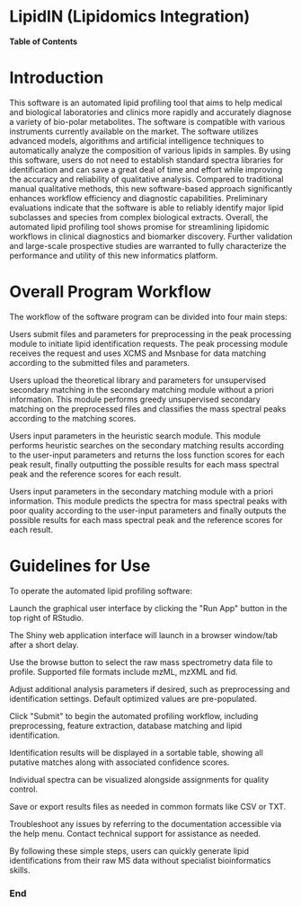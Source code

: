 # LipidIN (Lipidomics Integration)


**Table of Contents**


Introduction
=============
This software is an automated lipid profiling tool that aims to help medical and biological laboratories and clinics more rapidly and accurately diagnose a variety of bio-polar metabolites. The software is compatible with various instruments currently available on the market. The software utilizes advanced models, algorithms and artificial intelligence techniques to automatically analyze the composition of various lipids in samples. By using this software, users do not need to establish standard spectra libraries for identification and can save a great deal of time and effort while improving the accuracy and reliability of qualitative analysis. Compared to traditional manual qualitative methods, this new software-based approach significantly enhances workflow efficiency and diagnostic capabilities. Preliminary evaluations indicate that the software is able to reliably identify major lipid subclasses and species from complex biological extracts. Overall, the automated lipid profiling tool shows promise for streamlining lipidomic workflows in clinical diagnostics and biomarker discovery. Further validation and large-scale prospective studies are warranted to fully characterize the performance and utility of this new informatics platform.

Overall Program Workflow
=============
The workflow of the software program can be divided into four main steps:

Users submit files and parameters for preprocessing in the peak processing module to initiate lipid identification requests. The peak processing module receives the request and uses XCMS and Msnbase for data matching according to the submitted files and parameters.

Users upload the theoretical library and parameters for unsupervised secondary matching in the secondary matching module without a priori information. This module performs greedy unsupervised secondary matching on the preprocessed files and classifies the mass spectral peaks according to the matching scores.

Users input parameters in the heuristic search module. This module performs heuristic searches on the secondary matching results according to the user-input parameters and returns the loss function scores for each peak result, finally outputting the possible results for each mass spectral peak and the reference scores for each result.

Users input parameters in the secondary matching module with a priori information. This module predicts the spectra for mass spectral peaks with poor quality according to the user-input parameters and finally outputs the possible results for each mass spectral peak and the reference scores for each result.

Guidelines for Use
=============
To operate the automated lipid profiling software:

Launch the graphical user interface by clicking the "Run App" button in the top right of RStudio.

The Shiny web application interface will launch in a browser window/tab after a short delay.

Use the browse button to select the raw mass spectrometry data file to profile. Supported file formats include mzML, mzXML and fid.

Adjust additional analysis parameters if desired, such as preprocessing and identification settings. Default optimized values are pre-populated.

Click "Submit" to begin the automated profiling workflow, including preprocessing, feature extraction, database matching and lipid identification.

Identification results will be displayed in a sortable table, showing all putative matches along with associated confidence scores.

Individual spectra can be visualized alongside assignments for quality control.

Save or export results files as needed in common formats like CSV or TXT.

Troubleshoot any issues by referring to the documentation accessible via the help menu. Contact technical support for assistance as needed.

By following these simple steps, users can quickly generate lipid identifications from their raw MS data without specialist bioinformatics skills.










### End
